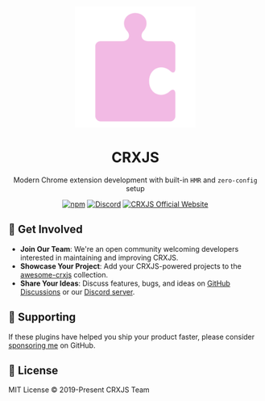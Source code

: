<div align="center">
  <a href="https://crxjs.dev/"><img src="../crxjs-logo.svg" alt="CRXJS logo" width="240"></a>
  <h1>CRXJS</h1>
  <p>Modern Chrome extension development with built-in <code>HMR</code> and <code>zero-config</code> setup</p>
  <div>
    <a href="https://npmjs.com/package/@crxjs/vite-plugin"><img src="https://img.shields.io/npm/v/@crxjs/vite-plugin?color=298cd6&amp;label=CRXJS&labelColor=f2bae4" alt="npm"></a>
    <a href="https://discord.com/invite/FnnE4XR7Wj"><img src="https://img.shields.io/discord/887008823077343262?color=7289da&logo=discord" alt="Discord"></a>
    <a href="https://crxjs.dev/"><img src="https://img.shields.io/badge/Website-crxjs.dev-f2bae4.svg?color=298cd6&amp;&labelColor=f2bae4" alt="CRXJS Official Website"></a>
  </div>
</div>


## 🚀 Get Involved
- **Join Our Team**: We're an open community welcoming developers interested in maintaining and improving CRXJS.
- **Showcase Your Project**: Add your CRXJS-powered projects to the [awesome-crxjs](https://github.com/crxjs/awesome-crxjs) collection.
- **Share Your Ideas**: Discuss features, bugs, and ideas on [GitHub Discussions](https://github.com/crxjs/chrome-extension-tools/discussions) or our [Discord server](https://discord.com/invite/FnnE4XR7Wj).

## 🤝 Supporting
If these plugins have helped you ship your product faster, please consider [sponsoring me](https://github.com/sponsors/jacksteamdev) on GitHub.

## 📄 License
MIT License © 2019-Present CRXJS Team
